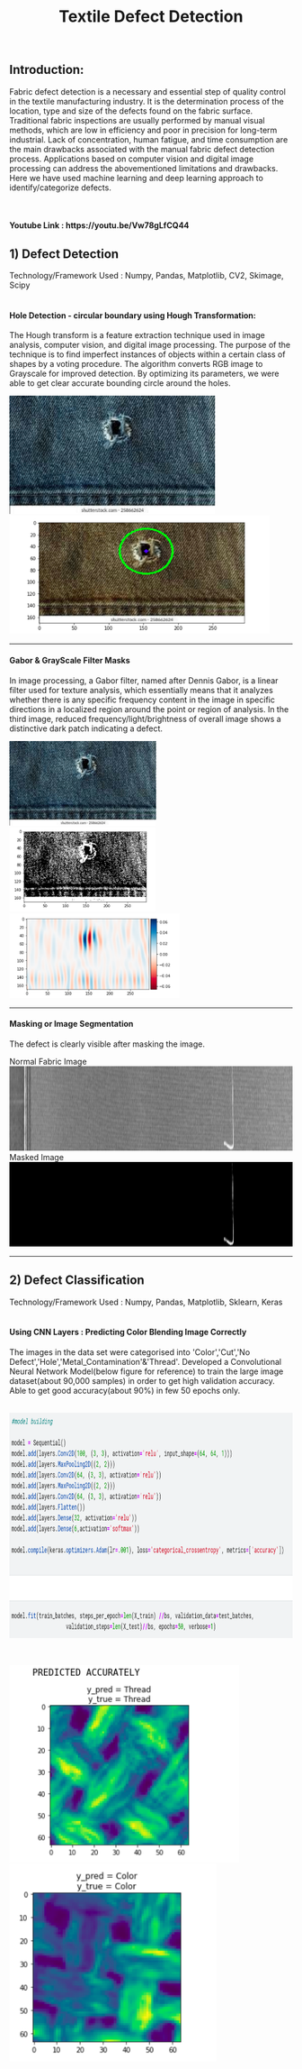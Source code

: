 <h1 align="center"> Textile Defect Detection</h1> <br>
 
## Introduction:
Fabric defect detection is a necessary and essential step of quality control in the textile manufacturing industry. It is the determination process of the location, type and size of the defects found on the fabric surface. Traditional fabric inspections are usually performed by manual visual methods, which are low in efficiency and poor in precision for long-term industrial. Lack of concentration, human fatigue, and time consumption are the main drawbacks associated with the manual fabric defect detection process. Applications based on computer vision and digital image processing can address the abovementioned limitations and drawbacks. Here we have used machine learning and deep learning approach to identify/categorize defects.

<br/>

<h4>Youtube Link : https://youtu.be/Vw78gLfCQ44
 
 <br/>

## 1) Defect Detection

Technology/Framework Used : Numpy, Pandas, Matplotlib, CV2, Skimage, Scipy
<br/>
<br/>

<h4>Hole Detection - circular boundary using Hough Transformation:</h4>
The Hough transform is a feature extraction technique used in image analysis, computer vision, and digital image processing. The purpose of the technique is to find imperfect instances of objects within a certain class of shapes by a voting procedure. The algorithm converts RGB image to Grayscale for improved detection. By optimizing its parameters, we were able to get clear accurate bounding circle around the holes.
<br/>
<p align="left">
<img src = "https://github.com/navyasancheti/Textile-Defect-Detection/blob/53b735bc5e0486897e64cd49b4a82ef74a9d84a7/download%20(1).jpeg" height="210px"/>
<img src = "https://github.com/navyasancheti/Textile-Defect-Detection/blob/53b735bc5e0486897e64cd49b4a82ef74a9d84a7/Hough.png" height="210px"/>
</p>

---

<h4>Gabor & GrayScale Filter Masks </h4>
 In image processing, a Gabor filter, named after Dennis Gabor, is a linear filter used for texture analysis, which essentially means that it analyzes whether there is any specific frequency content in the image in specific directions in a localized region around the point or region of analysis. 
 In the third image, reduced frequency/light/brightness of overall image shows a distinctive dark patch indicating a defect.
 <br/>
<p align="left">
<img src = "https://github.com/navyasancheti/Textile-Defect-Detection/blob/53b735bc5e0486897e64cd49b4a82ef74a9d84a7/download%20(1).jpeg" height="150px"/>
<img src = "https://github.com/navyasancheti/Textile-Defect-Detection/blob/53b735bc5e0486897e64cd49b4a82ef74a9d84a7/GrayScale%20Transform.png" height="150px"/>
<img src = "https://github.com/navyasancheti/Textile-Defect-Detection/blob/53b735bc5e0486897e64cd49b4a82ef74a9d84a7/Gabor_filter.png" height="150px"/>
</p>

---

<h4>Masking or Image Segmentation</h4>
The defect is clearly visible after masking the image.
 <br/>
<p align="left">
 Normal Fabric Image
<img src = "https://github.com/Rajvardhan7/Textile-Detection/blob/05a14835ede3dfe1076ec69b992f88df957629f2/Defect_013.png" height="150px"/>
 <br/>
 Masked Image
<img src = "https://github.com/Rajvardhan7/Textile-Detection/blob/05a14835ede3dfe1076ec69b992f88df957629f2/013.png" height="150px"/>
</p>

---


## 2) Defect Classification

Technology/Framework Used : Numpy, Pandas, Matplotlib, Sklearn, Keras
<br/>
<br/>


<h4>Using CNN Layers : Predicting Color Blending Image Correctly</h4>
The images in the data set were categorised into 'Color','Cut','No Defect','Hole','Metal_Contamination'&'Thread'. Developed a Convolutional Neural Network Model(below figure for reference) to train the large image dataset(about 90,000 samples) in order to get high validation accuracy. 
Able to get good accuracy(about 90%) in few 50 epochs only.
<br/>
<br/>
<p align="center">
<img src = "https://github.com/navyasancheti/Textile-Defect-Detection/blob/5894d40475097a650a885e8e1612a532c2781954/Model.png" height="400px"/>
</p>
<br/>
<p align="left">
<img src = "https://github.com/Rajvardhan7/Textile-Detection/blob/8e9d1a10667f02e4c8f3086524715406572326a8/Thread.png" height="350px"/>
<img src = "https://github.com/navyasancheti/Textile-Defect-Detection/blob/53b735bc5e0486897e64cd49b4a82ef74a9d84a7/Color_blending.png" height="350px"/>
</p>



